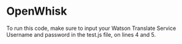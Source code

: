 # OpenWhisk

To run this code, make sure to input your Watson Translate Service Username and
password in the test.js file, on lines 4 and 5.  
